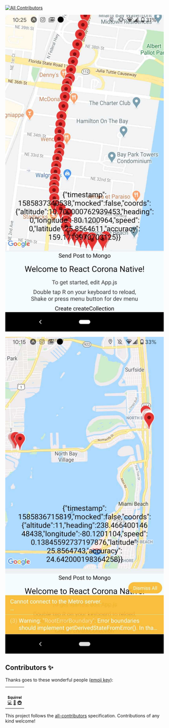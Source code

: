 
<!-- ALL-CONTRIBUTORS-BADGE:START - Do not remove or modify this section -->
[![All Contributors](https://img.shields.io/badge/all_contributors-1-orange.svg?style=flat-square)](#contributors-)
<!-- ALL-CONTRIBUTORS-BADGE:END -->
![alt text](./f.jpg)

![alt text](./e.jpg)

## Contributors ✨

Thanks goes to these wonderful people ([emoji key](https://allcontributors.org/docs/en/emoji-key)):

<!-- ALL-CONTRIBUTORS-LIST:START - Do not remove or modify this section -->
<!-- prettier-ignore-start -->
<!-- markdownlint-disable -->
<table>
  <tr>
    <td align="center"><a href="https://github.com/Tzikas"><img src="https://avatars1.githubusercontent.com/u/1332390?v=4" width="100px;" alt=""/><br /><sub><b>$quirrel</b></sub></a><br /><a href="https://github.com/corona-task-force/expo/commits?author=Tzikas" title="Code">💻</a> <a href="#ideas-Tzikas" title="Ideas, Planning, & Feedback">🤔</a> <a href="#infra-Tzikas" title="Infrastructure (Hosting, Build-Tools, etc)">🚇</a></td>
  </tr>
</table>

<!-- markdownlint-enable -->
<!-- prettier-ignore-end -->
<!-- ALL-CONTRIBUTORS-LIST:END -->

This project follows the [all-contributors](https://github.com/all-contributors/all-contributors) specification. Contributions of any kind welcome!